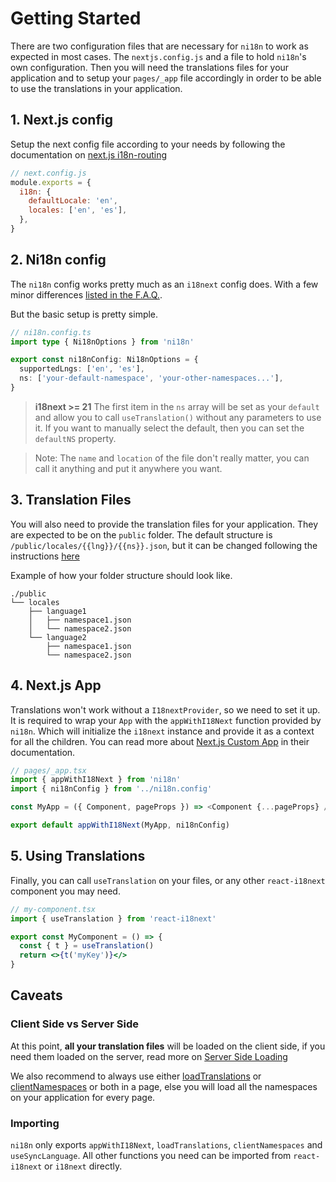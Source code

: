 # Getting Started

There are two configuration files that are necessary for `ni18n` to work as expected in most cases. The `nextjs.config.js` and a file to hold `ni18n`'s own configuration. Then you will need the translations files for your application and to setup your `pages/_app` file accordingly in order to be able to use the translations in your application.

## 1. Next.js config

Setup the next config file according to your needs by following the documentation on [next.js i18n-routing](https://nextjs.org/docs/advanced-features/i18n-routing)

```javascript
// next.config.js
module.exports = {
  i18n: {
    defaultLocale: 'en',
    locales: ['en', 'es'],
  },
}
```

## 2. Ni18n config

The `ni18n` config works pretty much as an `i18next` config does. With a few minor differences [listed in the F.A.Q.](../faq.md#ni18n-config-vs-i18next-config).

But the basic setup is pretty simple.

```typescript
// ni18n.config.ts
import type { Ni18nOptions } from 'ni18n'

export const ni18nConfig: Ni18nOptions = {
  supportedLngs: ['en', 'es'],
  ns: ['your-default-namespace', 'your-other-namespaces...'],
}
```

> **i18next >= 21** The first item in the `ns` array will be set as your `default` and allow you to call `useTranslation()` without any parameters to use it. If you want to manually select the default, then you can set the `defaultNS` property.

> Note: The `name` and `location` of the file don't really matter, you can call it anything and put it anywhere you want.

## 3. Translation Files

You will also need to provide the translation files for your application. They are expected to be on the `public` folder. The default structure is `/public/locales/{{lng}}/{{ns}}.json`, but it can be changed following the instructions [here](../faq.md#changing-the-default-translation-files-location)

Example of how your folder structure should look like.

```
./public
└── locales
    ├── language1
    │   ├── namespace1.json
    │   └── namespace2.json
    └── language2
        ├── namespace1.json
        └── namespace2.json
```

## 4. Next.js App

Translations won't work without a `I18nextProvider`, so we need to set it up. It is required to wrap your `App` with the `appWithI18Next` function provided by `ni18n`. Which will initialize the `i18next` instance and provide it as a context for all the children. You can read more about [Next.js Custom App](https://nextjs.org/docs/advanced-features/custom-app) in their documentation.

```typescript
// pages/_app.tsx
import { appWithI18Next } from 'ni18n'
import { ni18nConfig } from '../ni18n.config'

const MyApp = ({ Component, pageProps }) => <Component {...pageProps} />

export default appWithI18Next(MyApp, ni18nConfig)
```

## 5. Using Translations

Finally, you can call `useTranslation` on your files, or any other `react-i18next` component you may need.

```jsx
// my-component.tsx
import { useTranslation } from 'react-i18next'

export const MyComponent = () => {
  const { t } = useTranslation()
  return <>{t('myKey')}</>
}
```

## Caveats

### Client Side vs Server Side

At this point, **all your translation files** will be loaded on the client side, if you need them loaded on the server, read more on [Server Side Loading](./server-side-loading.md)

We also recommend to always use either [loadTranslations](./server-side-loading.md) or [clientNamespaces](./client-side-loading.md) or both in a page, else you will load all the namespaces on your application for every page.

### Importing

`ni18n` only exports `appWithI18Next`, `loadTranslations`, `clientNamespaces` and `useSyncLanguage`. All other functions you need can be imported from `react-i18next` or `i18next` directly.
